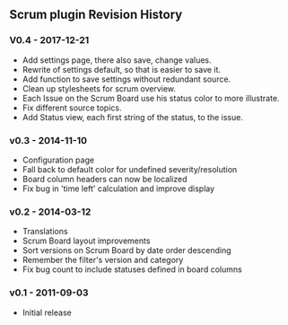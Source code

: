 ## Scrum plugin Revision History

### V0.4 - 2017-12-21

* Add settings page, there also save, change values.
* Rewrite of settings default, so that is easier to save it.
* Add function to save settings without redundant source.
* Clean up stylesheets for scrum overview.
* Each Issue on the Scrum Board use his status color to more illustrate.
* Fix different source topics.
* Add Status view, each first string of the status, to the issue.

### v0.3 - 2014-11-10

- Configuration page
- Fall back to default color for undefined severity/resolution
- Board column headers can now be localized
- Fix bug in 'time left' calculation and improve display

### v0.2 - 2014-03-12
- Translations
- Scrum Board layout improvements
- Sort versions on Scrum Board by date order descending
- Remember the filter's version and category
- Fix bug count to include statuses defined in board columns

### v0.1 - 2011-09-03
- Initial release
